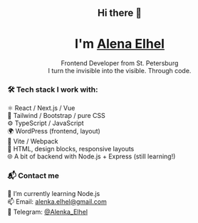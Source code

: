 <h2 align="center">Hi there 👋</h2>
<h1 align="center">I'm <a href="https://t.me/Alenka_Elhel" target="_blank">Alena Elhel</a></h1>

<p align="center">
   Frontend Developer from St. Petersburg<br>
    I turn the invisible into the visible. Through code.
</p>

### 🛠️ Tech stack I work with:

⚛️ React / Next.js / Vue  
💅 Tailwind / Bootstrap / pure CSS  
⚙️ TypeScript / JavaScript  
🌍 WordPress (frontend, layout)  
🚀 Vite / Webpack  
🎨 HTML, design blocks, responsive layouts  
🌐 A bit of backend with Node.js + Express (still learning!)

### 📬 Contact me

🌱 I’m currently learning Node.js  
📫 Email: alenka.elhel@gmail.com  
💬 Telegram: [@Alenka_Elhel](https://t.me/Alenka_Elhel)
